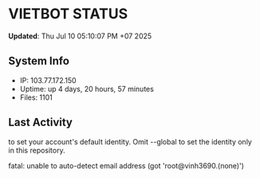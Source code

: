 # VIETBOT STATUS
**Updated**: Thu Jul 10 05:10:07 PM +07 2025

## System Info
- IP: 103.77.172.150
- Uptime: up 4 days, 20 hours, 57 minutes
- Files: 1101

## Last Activity

to set your account's default identity.
Omit --global to set the identity only in this repository.

fatal: unable to auto-detect email address (got 'root@vinh3690.(none)')
